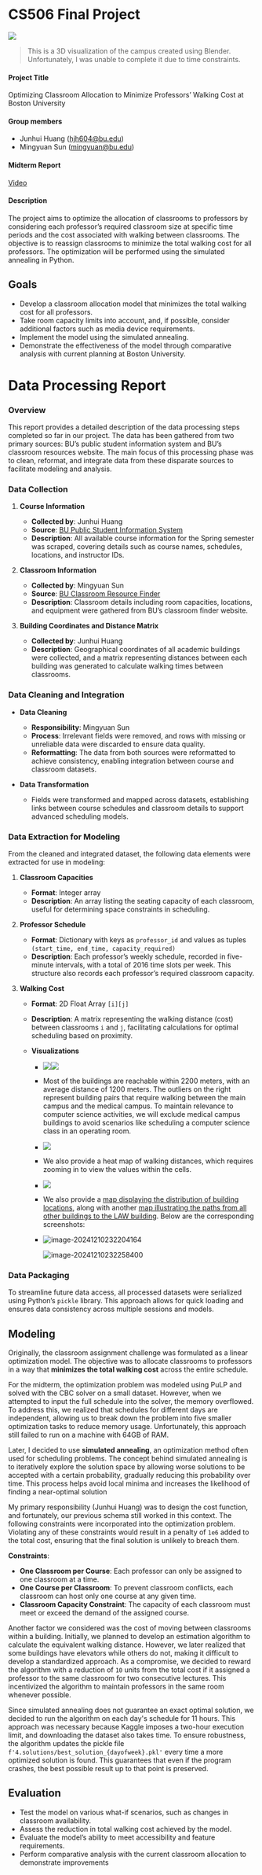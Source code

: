 # CS506 Final Project

![](assets/图片_20241210194403.webp)

> This is a 3D visualization of the campus created using Blender. Unfortunately, I was unable to complete it due to time constraints.

#### Project Title

Optimizing Classroom Allocation to Minimize Professors’ Walking Cost at Boston University

#### Group members

- Junhui Huang (hjh604@bu.edu)
- Mingyuan Sun (mingyuan@bu.edu)

#### Midterm Report
[Video](https://www.youtube.com/watch?v=cfRX62oWjNg)

#### Description

The project aims to optimize the allocation of classrooms to professors by considering each professor’s required classroom size at specific time periods and the cost associated with walking between classrooms. The objective is to reassign classrooms to minimize the total walking cost for all professors. The optimization will be performed using the simulated annealing in Python.



## Goals
- Develop a classroom allocation model that minimizes the total walking cost for all professors.
- Take room capacity limits into account, and, if possible, consider additional factors such as media device requirements.
- Implement the model using the simulated annealing.
- Demonstrate the effectiveness of the model through comparative analysis with current planning at Boston University.



# Data Processing Report

### Overview

This report provides a detailed description of the data processing steps completed so far in our project. The data has been gathered from two primary sources: BU’s public student information system and BU’s classroom resources website. The main focus of this processing phase was to clean, reformat, and integrate data from these disparate sources to facilitate modeling and analysis.

### Data Collection

1. **Course Information**  
   - **Collected by**: Junhui Huang  
   - **Source**: [BU Public Student Information System](https://public.mybustudent.bu.edu/psp/BUPRD/EMPLOYEE/SA/s/WEBLIB_HCX_CM.H_CLASS_SEARCH.FieldFormula.IScript_Main)  
   - **Description**: All available course information for the Spring semester was scraped, covering details such as course names, schedules, locations, and instructor IDs.

2. **Classroom Information**  
   - **Collected by**: Mingyuan Sun  
   - **Source**: [BU Classroom Resource Finder](https://www.bu.edu/classrooms/find-a-classroom/)  
   - **Description**: Classroom details including room capacities, locations, and equipment were gathered from BU’s classroom finder website.

3. **Building Coordinates and Distance Matrix**  
   - **Collected by**: Junhui Huang  
   - **Description**: Geographical coordinates of all academic buildings were collected, and a matrix representing distances between each building was generated to calculate walking times between classrooms.

### Data Cleaning and Integration

- **Data Cleaning**  
  - **Responsibility**: Mingyuan Sun  
  - **Process**: Irrelevant fields were removed, and rows with missing or unreliable data were discarded to ensure data quality.
  - **Reformatting**: The data from both sources were reformatted to achieve consistency, enabling integration between course and classroom datasets.

- **Data Transformation**  
  - Fields were transformed and mapped across datasets, establishing links between course schedules and classroom details to support advanced scheduling models.

### Data Extraction for Modeling

From the cleaned and integrated dataset, the following data elements were extracted for use in modeling:

1. **Classroom Capacities**  
   - **Format**: Integer array  
   - **Description**: An array listing the seating capacity of each classroom, useful for determining space constraints in scheduling.

2. **Professor Schedule**  
   - **Format**: Dictionary with keys as `professor_id` and values as tuples `(start_time, end_time, capacity_required)`  
   - **Description**: Each professor’s weekly schedule, recorded in five-minute intervals, with a total of 2016 time slots per week. This structure also records each professor’s required classroom capacity.

3. **Walking Cost**  
   
   - **Format**: 2D Float Array `[i][j]`  

   - **Description**: A matrix representing the walking distance (cost) between classrooms `i` and `j`, facilitating calculations for optimal scheduling based on proximity.
   
   - **Visualizations**
   
     - ![](assets/distribution_of_walking_distances.png)![](assets/boxplot_of_walking_distances.png)
   
     - Most of the buildings are reachable within 2200 meters, with an average distance of 1200 meters. The outliers on the right represent building pairs that require walking between the main campus and the medical campus. To maintain relevance to computer science activities, we will exclude medical campus buildings to avoid scenarios like scheduling a computer science class in an operating room.
   
     - ![](assets/top_10_distances.png)
   
     - We also provide a heat map of walking distances, which requires zooming in to view the values within the cells.
   
     - ![](assets/heatmap_of_walking_distances.png)
   
     - We also provide a [map displaying the distribution of building locations](1.acquisition-junhui_huang\map.html), along with another [map illustrating the paths from all other buildings to the LAW building](1.acquisition-junhui_huang\path_to_law_map.html). Below are the corresponding screenshots:
   
     - ![image-20241210232204164](assets/image-20241210232204164.png)
   
       ![image-20241210232258400](assets/image-20241210232258400.png)



### Data Packaging

To streamline future data access, all processed datasets were serialized using Python’s `pickle` library. This approach allows for quick loading and ensures data consistency across multiple sessions and models.




## Modeling

Originally, the classroom assignment challenge was formulated as a linear optimization model. The objective was to allocate classrooms to professors in a way that **minimizes the total walking cost** across the entire schedule.

For the midterm, the optimization problem was modeled using PuLP and solved with the CBC solver on a small dataset. However, when we attempted to input the full schedule into the solver, the memory overflowed. To address this, we realized that schedules for different days are independent, allowing us to break down the problem into five smaller optimization tasks to reduce memory usage. Unfortunately, this approach still failed to run on a machine with 64GB of RAM.

Later, I decided to use **simulated annealing**, an optimization method often used for scheduling problems. The concept behind simulated annealing is to iteratively explore the solution space by allowing worse solutions to be accepted with a certain probability, gradually reducing this probability over time. This process helps avoid local minima and increases the likelihood of finding a near-optimal solution

My primary responsibility (Junhui Huang) was to design the cost function, and fortunately, our previous schema still worked in this context. The following constraints were incorporated into the optimization problem. Violating any of these constraints would result in a penalty of `1e6` added to the total cost, ensuring that the final solution is unlikely to breach them.



**Constraints**:

- **One Classroom per Course**: Each professor can only be assigned to one classroom at a time.
- **One Course per Classroom**: To prevent classroom conflicts, each classroom can host only one course at any given time. 
- **Classroom Capacity Constraint**: The capacity of each classroom must meet or exceed the demand of the assigned course. 



Another factor we considered was the cost of moving between classrooms within a building. Initially, we planned to develop an estimation algorithm to calculate the equivalent walking distance. However, we later realized that some buildings have elevators while others do not, making it difficult to develop a standardized approach. As a compromise, we decided to reward the algorithm with a reduction of `10` units from the total cost if it assigned a professor to the same classroom for two consecutive lectures. This incentivized the algorithm to maintain professors in the same room whenever possible.

Since simulated annealing does not guarantee an exact optimal solution, we decided to run the algorithm on each day's schedule for 11 hours. This approach was necessary because Kaggle imposes a two-hour execution limit, and downloading the dataset also takes time. To ensure robustness, the algorithm updates the pickle file `f'4.solutions/best_solution_{dayofweek}.pkl'` every time a more optimized solution is found. This guarantees that even if the program crashes, the best possible result up to that point is preserved.



## Evaluation

- Test the model on various what-if scenarios, such as changes in classroom availability.
- Assess the reduction in total walking cost achieved by the model.
- Evaluate the model’s ability to meet accessibility and feature requirements.
- Perform comparative analysis with the current classroom allocation to demonstrate improvements
